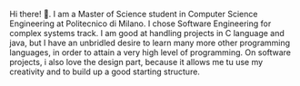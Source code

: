 Hi there! 👋.
I am a Master of Science student in Computer Science Engineering at Politecnico di Milano. I chose Software Engineering for complex systems track. I am good at handling projects in C language and java, but I have an unbridled desire to learn many more other programming languages, in order to attain a very high level of programming. On software projects, i also love the design part, because it allows me tu use my creativity and to build up a good starting structure.
